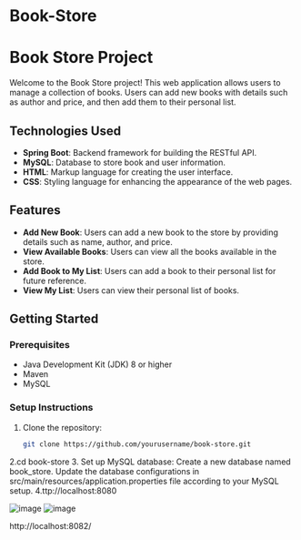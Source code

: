 # Book-Store

# Book Store Project

Welcome to the Book Store project! This web application allows users to manage a collection of books. Users can add new books with details such as author and price, and then add them to their personal list.

## Technologies Used

- **Spring Boot**: Backend framework for building the RESTful API.
- **MySQL**: Database to store book and user information.
- **HTML**: Markup language for creating the user interface.
- **CSS**: Styling language for enhancing the appearance of the web pages.

## Features

- **Add New Book**: Users can add a new book to the store by providing details such as name, author, and price.
- **View Available Books**: Users can view all the books available in the store.
- **Add Book to My List**: Users can add a book to their personal list for future reference.
- **View My List**: Users can view their personal list of books.

## Getting Started

### Prerequisites

- Java Development Kit (JDK) 8 or higher
- Maven
- MySQL

### Setup Instructions

1. Clone the repository:

   ```bash
   git clone https://github.com/yourusername/book-store.git
2.cd book-store
3. Set up MySQL database:
Create a new database named book_store.
Update the database configurations in src/main/resources/application.properties file according to your MySQL setup.
4.ttp://localhost:8080

![image](https://github.com/Ravi21ram/Book-Store/assets/126138665/c6735f62-34e6-4d53-b7dd-a387071ad8d5)
![image](https://github.com/Ravi21ram/Book-Store/assets/126138665/6eb8f663-0e2f-4bd6-b4e5-cb01eae5945c)


http://localhost:8082/
